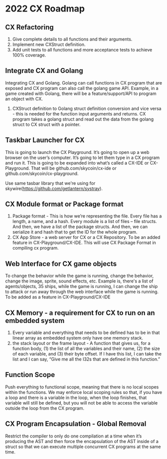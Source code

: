 # 2022 CX Roadmap

## CX Refactoring
1. Give complete details to all functions and their arguments.
2. Implement new CXStruct definition.
3. Add unit tests to all functions and more acceptance tests to achieve 100% coverage.

## Integrate CX and Golang
Integrating CX and Golang. Golang can call functions in CX program that are exposed and CX program can also call the golang game API. Example, in a game created with Golang, there will be a feature/support/API to program an object with CX. 
1. CXStruct definition to Golang struct definition conversion and vice versa - this is needed for the function input arguments and returns. CX program takes a golang struct and read out the data from the golang struct to CX struct with a pointer.

## Taskbar Launcher for CX
This is going to launch the CX Playground. It’s going to open up a web browser on the user’s computer. It’s going to let them type in a CX program and run it. This is going to be expanded into what’s called a CX-IDE or CX-Playground. That will be github.com/skycoin/cx-ide or github.com/skycoin/cx-playground. 

Use same tasbar library that we're using for skywire(https://github.com/getlantern/systray).

## CX Module format or Package format
1. Package format - This is how we’re representing the file. Every file has a length, a name, and a hash. Every module is a list of files – file structs. And then, we have a list of the package structs. And then, we can serialize it and hash that to get the ID for the whole program.
2. CX App Store - a web server for CX or a CX Repository. To be an added feature in CX-Playground/CX-IDE. This will use CX Package Format in compiling cx program.

## Web Interface for CX game objects
To change the behavior while the game is running, change the behavior, change the image, sprite, sound effects, etc. Example is, there's a list of agents/objects, 35 ships, while the game is running, I can change the ship to attack or run away through the web interface while the game is running. To be added as a feature in CX-Playground/CX-IDE

## CX Memory - a requirement for CX to run on an embedded system
1. Every variable and everything that needs to be defined has to be in that linear array as embedded system only have one memory stack.
2. the stack layout or the frame layout - A function that gives us, for a function body, (1) the list of all the variables and their name, (2) the size of each variable, and (3) their byte offset. If I have this list, I can take the list and I can say, “Give me all the I32s that are defined in this function.” 

## Function Scope
Push everything to functional scope, meaning that there is no local scopes within the functions. We may enforce local scoping rules so that, if you have a loop and there is a variable in the loop, when the loop finishes, that variable will still be defined, but you will not be able to access the variable outside the loop from the CX program.

## CX Program Encapsulation - Global Removal
Restrict the compiler to only do one compilation at a time when it’s producing the AST and then force the encapsulation of the AST inside of a struct so that we can execute multiple concurrent CX programs at the same time.

